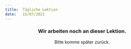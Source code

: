 ```yaml
---
title:  Tägliche Lektion
date:   15/07/2021
---
```


### <center>Wir arbeiten noch an dieser Lektion.</center>
<center>Bitte komme später zurück.</center>